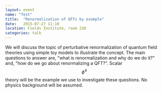 ```yaml
---
layout: event
name: "Test"
title:  "Renormalization of QFTs by example"
date:   2015-07-27 11:10
location: Fields Institute, room 210
categories: talk	
---
```


We will discuss the topic of perturbative renormalization of quantum field theories using simple toy models to illustrate the concept.  The main questions to answer are, "what is renormalization and why do we do it?" and, "how do we go about renormalizing a QFT?".  Scalar $$\phi^4$$ theory will be the example we use to investigate these questions.  No physics background will be assumed.
